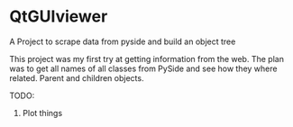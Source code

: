 # QtGUIviewer
A Project to scrape data from pyside and build an object tree

This project was my first try at getting information from the web. The plan was to get all names of all classes
from PySide and see how they where related. Parent and children objects.

TODO:

1. Plot things
